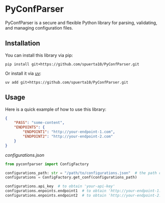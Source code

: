 # PyConfParser
PyConfParser is a secure and flexible Python library for parsing, validating, and managing configuration files.

## Installation
You can install this library via pip:

```shell
pip install git+https://github.com/spuerta10/PyConfParser.git
```

Or install it via [uv](https://docs.astral.sh/uv/):
```shell
uv add git+https://github.com/spuerta10/PyConfParser.git
```

## Usage
Here is a quick example of how to use this library:

```json
{
    "PASS": "some-content",
    "ENDPOINTS": {
        "ENDPOINT1": "http://your-endpoint-1.com",
        "ENDPOINT2": "http://your-endpoint-2.com"
    }
}
```
*configurations.json*

```python
from pyconfparser import ConfigFactory

configurations_path: str = "/path/to/configurations.json"  # the path can be relative or absolute
configurations = ConfigFactory.get_conf(configurations_path)

configurations.api_key  # to obtain 'your-api-key'
configurations.enpoints.endpoint1  # to obtain 'http://your-endpoint-1.com'
configurations.enpoints.endpoint2  # to obtain 'http://your-endpoint-2.com'
```
